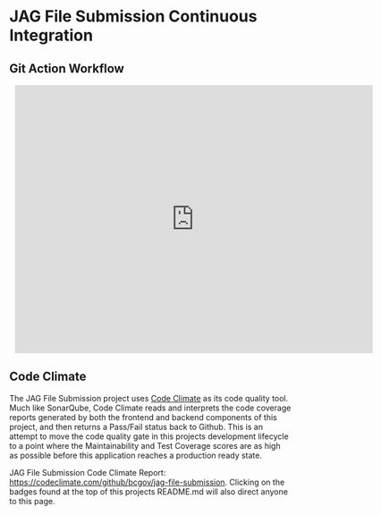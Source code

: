# JAG File Submission Continuous Integration

## Git Action Workflow

<div style="width: 640px; height: 480px; margin: 10px; position: relative;"><iframe allowfullscreen frameborder="0" style="width:640px; height:480px" src="https://app.lucidchart.com/documents/embeddedchart/cd317d74-4127-4518-8ad9-b99e7a66e005" id="M9w_SX3Zmq.f"></iframe></div>

## Code Climate

The JAG File Submission project uses [Code Climate](https://codeclimate.com) as its code quality tool. Much like SonarQube, Code Climate reads and interprets the code coverage reports generated by both the frontend and backend components of this project, and then returns a Pass/Fail status back to Github. This is an attempt to move the code quality gate in this projects development lifecycle to a point where the Maintainability and Test Coverage scores are as high as possible before this application reaches a production ready state.

JAG File Submission Code Climate Report: <https://codeclimate.com/github/bcgov/jag-file-submission>. 
Clicking on the badges found at the top of this projects README.md will also direct anyone to this page.
